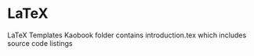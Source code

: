 # LaTeX
LaTeX Templates
Kaobook folder contains introduction.tex which includes source code listings
